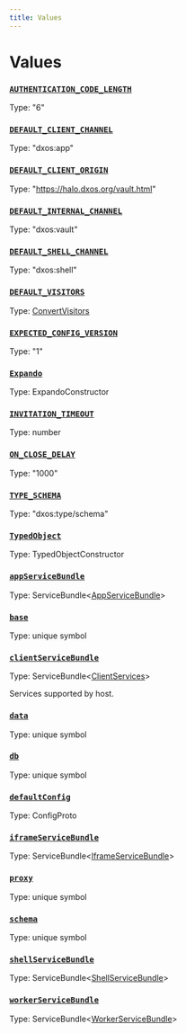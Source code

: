 ```yaml
---
title: Values
---
```

# Values 

### [`AUTHENTICATION_CODE_LENGTH`](https://github.com/dxos/dxos/blob/main/packages/sdk/client/src/packlets/invitations/invitations.ts#L10)
Type: "6"

### [`DEFAULT_CLIENT_CHANNEL`](https://github.com/dxos/dxos/blob/main/packages/sdk/client/src/packlets/client/config.ts#L8)
Type: "dxos:app"

### [`DEFAULT_CLIENT_ORIGIN`](https://github.com/dxos/dxos/blob/main/packages/sdk/client/src/packlets/client/config.ts#L11)
Type: "https://halo.dxos.org/vault.html"

### [`DEFAULT_INTERNAL_CHANNEL`](https://github.com/dxos/dxos/blob/main/packages/sdk/client/src/packlets/client/config.ts#L7)
Type: "dxos:vault"

### [`DEFAULT_SHELL_CHANNEL`](https://github.com/dxos/dxos/blob/main/packages/sdk/client/src/packlets/client/config.ts#L9)
Type: "dxos:shell"

### [`DEFAULT_VISITORS`]()
Type: [ConvertVisitors](/api/@dxos/client/types/ConvertVisitors)

### [`EXPECTED_CONFIG_VERSION`](https://github.com/dxos/dxos/blob/main/packages/sdk/client/src/packlets/client/config.ts#L13)
Type: "1"

### [`Expando`]()
Type: ExpandoConstructor

### [`INVITATION_TIMEOUT`](https://github.com/dxos/dxos/blob/main/packages/sdk/client/src/packlets/invitations/invitations.ts#L12)
Type: number

### [`ON_CLOSE_DELAY`](https://github.com/dxos/dxos/blob/main/packages/sdk/client/src/packlets/invitations/invitations.ts#L15)
Type: "1000"

### [`TYPE_SCHEMA`]()
Type: "dxos:type/schema"

### [`TypedObject`]()
Type: TypedObjectConstructor

### [`appServiceBundle`](https://github.com/dxos/dxos/blob/main/packages/sdk/client/src/packlets/client/service-definitions.ts#L90)
Type: ServiceBundle&lt;[AppServiceBundle](/api/@dxos/client/types/AppServiceBundle)&gt;

### [`base`]()
Type: unique symbol

### [`clientServiceBundle`](https://github.com/dxos/dxos/blob/main/packages/sdk/client/src/packlets/client/service-definitions.ts#L54)
Type: ServiceBundle&lt;[ClientServices](/api/@dxos/client/types/ClientServices)&gt;

Services supported by host.

### [`data`]()
Type: unique symbol

### [`db`]()
Type: unique symbol

### [`defaultConfig`](https://github.com/dxos/dxos/blob/main/packages/sdk/client/src/packlets/client/config.ts#L15)
Type: ConfigProto

### [`iframeServiceBundle`](https://github.com/dxos/dxos/blob/main/packages/sdk/client/src/packlets/client/service-definitions.ts#L73)
Type: ServiceBundle&lt;[IframeServiceBundle](/api/@dxos/client/types/IframeServiceBundle)&gt;

### [`proxy`]()
Type: unique symbol

### [`schema`]()
Type: unique symbol

### [`shellServiceBundle`](https://github.com/dxos/dxos/blob/main/packages/sdk/client/src/packlets/client/service-definitions.ts#L98)
Type: ServiceBundle&lt;[ShellServiceBundle](/api/@dxos/client/types/ShellServiceBundle)&gt;

### [`workerServiceBundle`](https://github.com/dxos/dxos/blob/main/packages/sdk/client/src/packlets/client/service-definitions.ts#L82)
Type: ServiceBundle&lt;[WorkerServiceBundle](/api/@dxos/client/types/WorkerServiceBundle)&gt;
